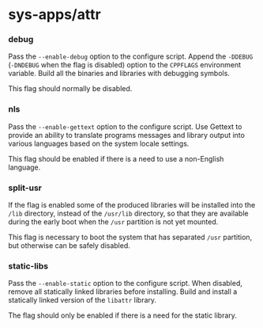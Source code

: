 # sys-apps/attr

### debug
Pass the `--enable-debug` option to the configure script. Append the `-DDEBUG` (`-DNDEBUG` when the flag is disabled) option to the `CPPFLAGS` environment variable. Build all the binaries and libraries with debugging symbols.

This flag should normally be disabled.

### nls
Pass the `--enable-gettext` option to the configure script. Use Gettext to provide an ability to translate programs messages and library output into various languages based on the system locale settings.

This flag should be enabled if there is a need to use a non-English language.

### split-usr
If the flag is enabled some of the produced libraries will be installed into the `/lib` directory, instead of the `/usr/lib` directory, so that they are available during the early boot when the `/usr` partition is not yet mounted.

This flag is necessary to boot the system that has separated `/usr` partition, but otherwise can be safely disabled.

### static-libs
Pass the `--enable-static` option to the configure script. When disabled, remove all statically linked libraries before installing. Build and install a statically linked version of the `libattr` library.

The flag should only be enabled if there is a need for the static library.
